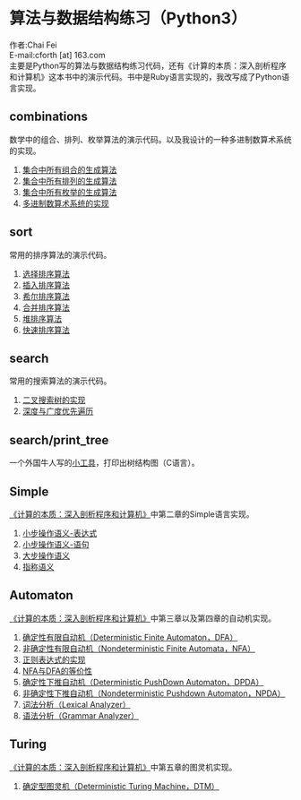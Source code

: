 算法与数据结构练习（Python3）
=====

作者:Chai Fei  
E-mail:cforth [at] 163.com  
主要是Python写的算法与数据结构练习代码，还有《计算的本质：深入剖析程序和计算机》这本书中的演示代码。书中是Ruby语言实现的，我改写成了Python语言实现。


combinations
------------
数学中的组合、排列、枚举算法的演示代码。以及我设计的一种多进制数算术系统的实现。  
1. [集合中所有组合的生成算法](https://github.com/cforth/toys/blob/master/combinations/combinations_generater.py)  
2. [集合中所有排列的生成算法](https://github.com/cforth/toys/blob/master/combinations/permutations_generater.py)  
3. [集合中所有枚举的生成算法](https://github.com/cforth/toys/blob/master/combinations/enumerations_generater.py)  
4. [多进制数算术系统的实现](https://github.com/cforth/toys/blob/master/combinations/MultiInt.py)


sort
------------
常用的排序算法的演示代码。  
1. [选择排序算法](https://github.com/cforth/toys/blob/master/sort/selection_sort.py)  
2. [插入排序算法](https://github.com/cforth/toys/blob/master/sort/insertion_sort.py)  
3. [希尔排序算法](https://github.com/cforth/toys/blob/master/sort/shell_sort.py)  
4. [合并排序算法](https://github.com/cforth/toys/blob/master/sort/heap_sort.py)  
5. [堆排序算法](https://github.com/cforth/toys/blob/master/sort/heap_sort.py)  
6. [快速排序算法](https://github.com/cforth/toys/blob/master/sort/quick_sort.py)


search
-------------
常用的搜索算法的演示代码。  
1. [二叉搜索树的实现](https://github.com/cforth/toys/blob/master/search/binary_search_tree.py)  
2. [深度与广度优先遍历](https://github.com/cforth/toys/blob/master/search/tree_ergodic.py)


search/print_tree
-------------
一个外国牛人写的[小工具](https://github.com/cforth/toys/tree/master/search/print_tree)，打印出树结构图（C语言）。


Simple
-------------
[《计算的本质：深入剖析程序和计算机》](http://www.ituring.com.cn/book/1098)中第二章的Simple语言实现。  
1. [小步操作语义-表达式](https://github.com/cforth/toys/blob/master/Simple/Machine2.3.1-1.py)    
2. [小步操作语义-语句](https://github.com/cforth/toys/blob/master/Simple/Machine2.3.1-2.py)   
3. [大步操作语义](https://github.com/cforth/toys/blob/master/Simple/Evaluate2.3.2.py)  
4. [指称语义](https://github.com/cforth/toys/blob/master/Simple/Denotation2.4.py)


Automaton
-------------
[《计算的本质：深入剖析程序和计算机》](http://www.ituring.com.cn/book/1098)中第三章以及第四章的自动机实现。  
1. [确定性有限自动机（Deterministic Finite Automaton，DFA）](https://github.com/cforth/toys/blob/master/Automaton/DFA3.1.py)  
2. [非确定性有限自动机（Nondeterministic Finite Automata，NFA）](https://github.com/cforth/toys/blob/master/Automaton/NFA3.2.py)  
3. [正则表达式的实现](https://github.com/cforth/toys/blob/master/Automaton/Pattern3.3.py)  
4. [NFA与DFA的等价性](https://github.com/cforth/toys/blob/master/Automaton/NFASimulation3.4.py)  
5. [确定性下推自动机（Deterministic PushDown Automaton，DPDA）](https://github.com/cforth/toys/blob/master/Automaton/DPDA4.1.py)  
6. [非确定性下推自动机（Nondeterministic Pushdown Automaton，NPDA）](https://github.com/cforth/toys/blob/master/Automaton/NPDA4.2.py)  
7. [词法分析（Lexical Analyzer）](https://github.com/cforth/toys/blob/master/Automaton/LexicalAnalyzer4.3.1.py)  
8. [语法分析（Grammar Analyzer）](https://github.com/cforth/toys/blob/master/Automaton/GrammarAnalyzer4.3.2.py)


Turing
-------------
[《计算的本质：深入剖析程序和计算机》](http://www.ituring.com.cn/book/1098)中第五章的图灵机实现。
1. [确定型图灵机（Deterministic Turing Machine，DTM）](https://github.com/cforth/toys/blob/master/Turing/DTM.py)  
